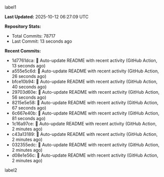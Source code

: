 
label1 
<!-- ACTIVITY_START -->
**Last Updated:** 2025-10-12 06:27:09 UTC

**Repository Stats:**
- Total Commits: 78717
- Last Commit: 13 seconds ago

**Recent Commits:**
- 1d7761dca: 🤖 Auto-update README with recent activity (GitHub Action, 13 seconds ago)
- a555e5c6d: 🤖 Auto-update README with recent activity (GitHub Action, 26 seconds ago)
- bfce10b94: 🤖 Auto-update README with recent activity (GitHub Action, 40 seconds ago)
- 29703d60e: 🤖 Auto-update README with recent activity (GitHub Action, 56 seconds ago)
- 8215e5e58: 🤖 Auto-update README with recent activity (GitHub Action, 67 seconds ago)
- 6c667e40b: 🤖 Auto-update README with recent activity (GitHub Action, 81 seconds ago)
- 1c16a97ce: 🤖 Auto-update README with recent activity (GitHub Action, 2 minutes ago)
- c43a13189: 🤖 Auto-update README with recent activity (GitHub Action, 2 minutes ago)
- 032355edc: 🤖 Auto-update README with recent activity (GitHub Action, 2 minutes ago)
- d08e1e56c: 🤖 Auto-update README with recent activity (GitHub Action, 2 minutes ago)
<!-- ACTIVITY_END -->

label2
